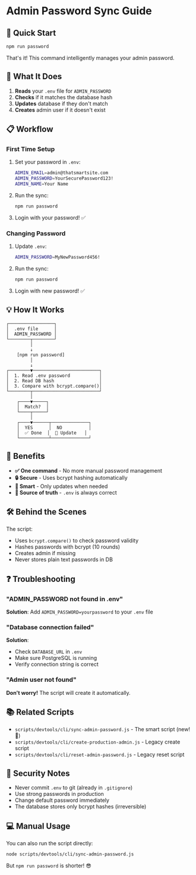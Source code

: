 # Admin Password Sync Guide

## 🚀 Quick Start

```bash
npm run password
```

That's it! This command intelligently manages your admin password.

## 🧠 What It Does

1. **Reads** your `.env` file for `ADMIN_PASSWORD`
2. **Checks** if it matches the database hash
3. **Updates** database if they don't match
4. **Creates** admin user if it doesn't exist

## 📋 Workflow

### First Time Setup

1. Set your password in `.env`:
   ```bash
   ADMIN_EMAIL=admin@thatsmartsite.com
   ADMIN_PASSWORD=YourSecurePassword123!
   ADMIN_NAME=Your Name
   ```

2. Run the sync:
   ```bash
   npm run password
   ```

3. Login with your password! ✅

### Changing Password

1. Update `.env`:
   ```bash
   ADMIN_PASSWORD=MyNewPassword456!
   ```

2. Run the sync:
   ```bash
   npm run password
   ```

3. Login with new password! ✅

## 💡 How It Works

```
┌─────────────────┐
│  .env file      │
│  ADMIN_PASSWORD │
└────────┬────────┘
         │
         ↓
    [npm run password]
         │
         ↓
┌────────▼─────────────────────────┐
│  1. Read .env password           │
│  2. Read DB hash                 │
│  3. Compare with bcrypt.compare()│
└────────┬─────────────────────────┘
         │
    ┌────▼─────┐
    │  Match?  │
    └────┬─────┘
         │
    ┌────▼──────┬──────────────┐
    │  YES      │  NO          │
    │  ✅ Done  │  🔄 Update   │
    └───────────┴──────────────┘
```

## 🎯 Benefits

- **✅ One command** - No more manual password management
- **🔒 Secure** - Uses bcrypt hashing automatically
- **🤖 Smart** - Only updates when needed
- **📝 Source of truth** - `.env` is always correct

## 🛠 Behind the Scenes

The script:
- Uses `bcrypt.compare()` to check password validity
- Hashes passwords with bcrypt (10 rounds)
- Creates admin if missing
- Never stores plain text passwords in DB

## ❓ Troubleshooting

### "ADMIN_PASSWORD not found in .env"
**Solution**: Add `ADMIN_PASSWORD=yourpassword` to your `.env` file

### "Database connection failed"
**Solution**: 
- Check `DATABASE_URL` in `.env`
- Make sure PostgreSQL is running
- Verify connection string is correct

### "Admin user not found"
**Don't worry!** The script will create it automatically.

## 📚 Related Scripts

- `scripts/devtools/cli/sync-admin-password.js` - The smart script (new! 🎉)
- `scripts/devtools/cli/create-production-admin.js` - Legacy create script
- `scripts/devtools/cli/reset-admin-password.js` - Legacy reset script

## 🔐 Security Notes

- Never commit `.env` to git (already in `.gitignore`)
- Use strong passwords in production
- Change default password immediately
- The database stores only bcrypt hashes (irreversible)

## 💻 Manual Usage

You can also run the script directly:

```bash
node scripts/devtools/cli/sync-admin-password.js
```

But `npm run password` is shorter! 😎


